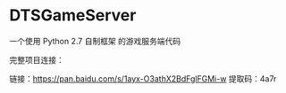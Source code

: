 # DTSGameServer

一个使用 Python 2.7 自制框架 的游戏服务端代码

完整项目连接：

链接：https://pan.baidu.com/s/1ayx-O3athX2BdFglFGMi-w 
提取码：4a7r
